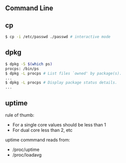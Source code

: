 ## Command Line
## cp
```bash
$ cp -i /etc/passwd ./passwd # interactive mode
```
## dpkg
```bash
$ dpkg -S $(which ps) 
procps: /bin/ps
$ dpkg -L procps # List files `owned' by package(s).
...
$ dpkg -L procps # Display package status details.
...

```
## uptime
rule of thumb: 
* For a single core values should be less than 1
* For dual core less than 2, etc

uptime commmand reads from:
* /proc/uptime
* /proc/loadavg 
```bash

```
